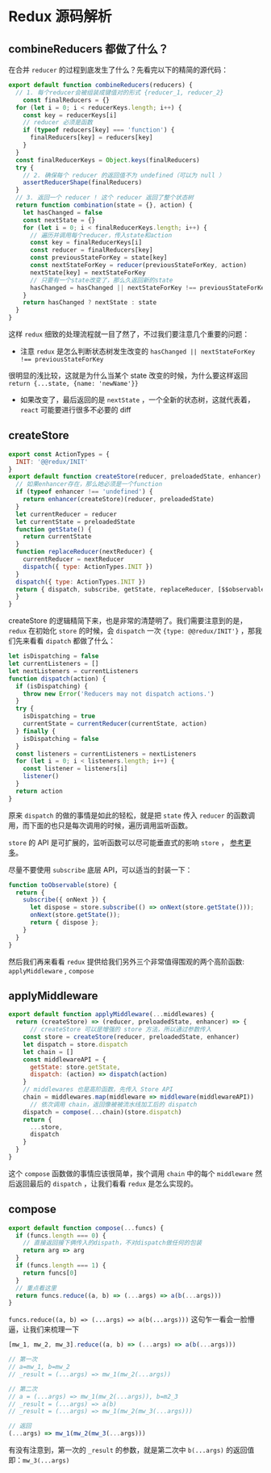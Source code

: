 # Redux 源码解析
## combineReducers 都做了什么？
在合并 `reducer` 的过程到底发生了什么？先看完以下的精简的源代码：

```js
export default function combineReducers(reducers) {
  // 1. 每个reducer会被组装成键值对的形式 {reducer_1, reducer_2}
    const finalReducers = {}
  for (let i = 0; i < reducerKeys.length; i++) {
    const key = reducerKeys[i]
    // reducer 必须是函数
    if (typeof reducers[key] === 'function') {
      finalReducers[key] = reducers[key]
    }
  }
  const finalReducerKeys = Object.keys(finalReducers)
  try {
    // 2. 确保每个 reducer 的返回值不为 undefined（可以为 null ）
    assertReducerShape(finalReducers)
  } 
  // 3. 返回一个 reducer ! 这个 reducer 返回了整个状态树
  return function combination(state = {}, action) {
    let hasChanged = false
    const nextState = {}
    for (let i = 0; i < finalReducerKeys.length; i++) {
      // 遍历并调用每个reducer，传入state和action
      const key = finalReducerKeys[i]
      const reducer = finalReducers[key]
      const previousStateForKey = state[key]
      const nextStateForKey = reducer(previousStateForKey, action)
      nextState[key] = nextStateForKey
      // 只要有一个state改变了，那么久返回新的state
      hasChanged = hasChanged || nextStateForKey !== previousStateForKey
    }
    return hasChanged ? nextState : state
  }
}
```

这样 `redux` 细致的处理流程就一目了然了，不过我们要注意几个重要的问题：

- 注意 `redux` 是怎么判断状态树发生改变的 `hasChanged || nextStateForKey !== previousStateForKey` 

很明显的浅比较，这就是为什么当某个 state 改变的时候，为什么要这样返回 `return {...state, {name: 'newName'}}`

- 如果改变了，最后返回的是 `nextState` ，一个全新的状态树，这就代表着，`react` 可能要进行很多不必要的 diff

## createStore
```js
export const ActionTypes = {
  INIT: '@@redux/INIT'
}
export default function createStore(reducer, preloadedState, enhancer) {
  // 如果enhancer存在，那么她必须是一个function
  if (typeof enhancer !== 'undefined') {
    return enhancer(createStore)(reducer, preloadedState)
  }
  let currentReducer = reducer
  let currentState = preloadedState
  function getState() {
    return currentState
  }
  function replaceReducer(nextReducer) {
    currentReducer = nextReducer
    dispatch({ type: ActionTypes.INIT })
  }
  dispatch({ type: ActionTypes.INIT })
  return { dispatch, subscribe, getState, replaceReducer, [$$observable]: observable
  }
}
```

createStore 的逻辑精简下来，也是非常的清楚明了。我们需要注意到的是，`redux` 在初始化 `store` 的时候，会 `dispatch` 一次 `{type: @@redux/INIT'}` ，那我们先来看看 `dipatch` 都做了什么：

```js
let isDispatching = false
let currentListeners = []
let nextListeners = currentListeners
function dispatch(action) {
  if (isDispatching) {
    throw new Error('Reducers may not dispatch actions.')
  }
  try {
    isDispatching = true
    currentState = currentReducer(currentState, action)
  } finally {
    isDispatching = false
  }
  const listeners = currentListeners = nextListeners
  for (let i = 0; i < listeners.length; i++) {
    const listener = listeners[i]
    listener()
  }
  return action
}
```

原来 `dispatch` 的做的事情是如此的轻松，就是把 `state` 传入 `reducer` 的函数调用，而下面的也只是每次调用的时候，遍历调用监听函数。

`store` 的 API 是可扩展的，监听函数可以尽可能垂直式的影响 `store` ， [参考更多](https://github.com/reactjs/redux/issues/303#issuecomment-125184409)。

尽量不要使用 `subscribe` 底层 API，可以适当的封装一下：

```js
function toObservable(store) {
  return {
    subscribe({ onNext }) {
      let dispose = store.subscribe(() => onNext(store.getState()));
      onNext(store.getState());
      return { dispose };
    }
  }
}
```

然后我们再来看看 `redux` 提供给我们另外三个非常值得围观的两个高阶函数: `applyMiddleware` , `compose`

## applyMiddleware
```js
export default function applyMiddleware(...middlewares) {
  return (createStore) => (reducer, preloadedState, enhancer) => {
      // createStore 可以是增强的 store 方法，所以通过参数传入
    const store = createStore(reducer, preloadedState, enhancer)
    let dispatch = store.dispatch
    let chain = []
    const middlewareAPI = {
      getState: store.getState,
      dispatch: (action) => dispatch(action)
    }
    // middlewares 也是高阶函数，先传入 Store API
    chain = middlewares.map(middleware => middleware(middlewareAPI))
      // 依次调用 chain，返回像被被流水线加工后的 dispatch
    dispatch = compose(...chain)(store.dispatch)
    return {
      ...store,
      dispatch
    }
  }
}

```

这个 `compose` 函数做的事情应该很简单，挨个调用 `chain` 中的每个 `middleware` 然后返回最后的 `dispatch` ，让我们看看 `redux` 是怎么实现的。

## compose
```js
export default function compose(...funcs) {
  if (funcs.length === 0) {
    // 直接返回接下俩传入的dispath，不对dispatch做任何的包装
    return arg => arg
  }
  if (funcs.length === 1) {
    return funcs[0]
  }
  // 重点看这里
  return funcs.reduce((a, b) => (...args) => a(b(...args)))
}

```

`funcs.reduce((a, b) => (...args) => a(b(...args)))` 这句乍一看会一脸懵逼，让我们来梳理一下

```js
[mw_1, mw_2, mw_3].reduce((a, b) => (...args) => a(b(...args)))

// 第一次
// a=mw_1, b=mw_2
// _result = (...args) => mw_1(mw_2(...args))

// 第二次
// a = (...args) => mw_1(mw_2(...args)), b=m2_3
// _result = (...args) => a(b)
// _result = (...args) => mw_1(mw_2(mw_3(...args)))

// 返回
(...args) => mw_1(mw_2(mw_3(...args)))
```

有没有注意到，第一次的 `_result` 的参数，就是第二次中 `b(...args)` 的返回值即：`mw_3(...args)`







